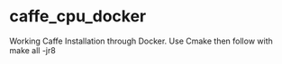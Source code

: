 # caffe_cpu_docker
Working Caffe Installation through Docker. Use Cmake then follow with make all -jr8 
